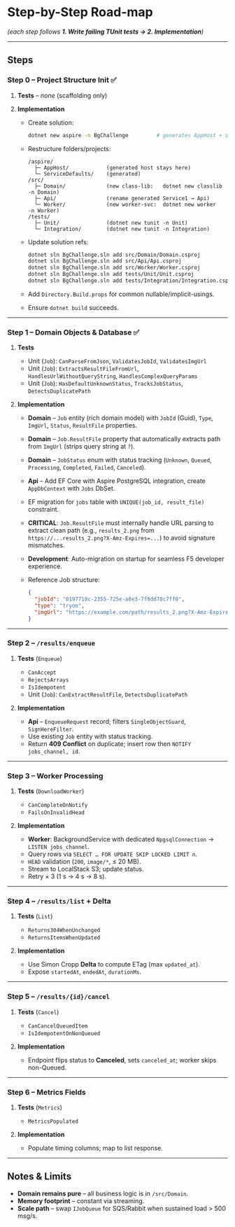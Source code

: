 # Step-by-Step Road-map

*(each step follows **1. Write failing TUnit tests → 2. Implementation**)*

---

## Steps

### **Step 0 – Project Structure Init** ✅

1. **Tests** – _none_ (scaffolding only)

2. **Implementation**  
   * Create solution:

     ```bash
     dotnet new aspire -n BgChallenge         # generates AppHost + defaults
     ```

   * Restructure folders/projects:

     ```text
     /aspire/
       ├─ AppHost/            (generated host stays here)
       └─ ServiceDefaults/    (generated)
     /src/
       ├─ Domain/             (new class-lib:   dotnet new classlib -n Domain)
       ├─ Api/                (rename generated Service1 → Api)
       └─ Worker/             (new worker-svc:  dotnet new worker    -n Worker)
     /tests/
       ├─ Unit/               (dotnet new tunit -n Unit)
       └─ Integration/        (dotnet new tunit -n Integration)
     ```

   * Update solution refs:  

     ```bash
     dotnet sln BgChallenge.sln add src/Domain/Domain.csproj
     dotnet sln BgChallenge.sln add src/Api/Api.csproj
     dotnet sln BgChallenge.sln add src/Worker/Worker.csproj
     dotnet sln BgChallenge.sln add tests/Unit/Unit.csproj
     dotnet sln BgChallenge.sln add tests/Integration/Integration.csproj
     ```

   * Add `Directory.Build.props` for common nullable/implicit-usin​​gs.  
   * Ensure `dotnet build` succeeds.

---

### **Step 1 – Domain Objects & Database** ✅

1. **Tests**  
   * Unit (`Job`): `CanParseFromJson`, `ValidatesJobId`, `ValidatesImgUrl`
   * Unit (`Job`): `ExtractsResultFileFromUrl`, `HandlesUrlWithoutQueryString`, `HandlesComplexQueryParams`
   * Unit (`Job`): `HasDefaultUnknownStatus`, `TracksJobStatus`, `DetectsDuplicatePath`

2. **Implementation**  
   * **Domain** – `Job` entity (rich domain model) with `JobId` (Guid), `Type`, `ImgUrl`, `Status`, `ResultFile` properties.  
   * **Domain** – `Job.ResultFile` property that automatically extracts path from `ImgUrl` (strips query string at `?`).  
   * **Domain** – `JobStatus` enum with status tracking (`Unknown`, `Queued`, `Processing`, `Completed`, `Failed`, `Canceled`).  
   * **Api** – Add EF Core with Aspire PostgreSQL integration, create `AppDbContext` with `Jobs` DbSet.  
   * EF migration for `jobs` table with `UNIQUE(job_id, result_file)` constraint.  
   * **CRITICAL**: `Job.ResultFile` must internally handle URL parsing to extract clean path (e.g., `results_2.png` from `https://...results_2.png?X-Amz-Expires=...`) to avoid signature mismatches.  
   * **Development**: Auto-migration on startup for seamless F5 developer experience.  
   * Reference Job structure:

     ```json
     {
       "jobId": "0197718c-2355-725e-a8e3-7f8dd78c7ff0", 
       "type": "tryon",
       "imgUrl": "https://example.com/path/results_2.png?X-Amz-Expires=..."
     }
     ```

---

### **Step 2 – `/results/enqueue`**

1. **Tests** (`Enqueue`)  
   * `CanAccept`  
   * `RejectsArrays`  
   * `IsIdempotent`  
   * Unit (`Job`): `CanExtractResultFile`, `DetectsDuplicatePath`

2. **Implementation**  
   * **Api** – `EnqueueRequest` record; filters `SingleObjectGuard`, `SignHereFilter`.  
   * Use existing `Job` entity with status tracking.  
   * Return **409 Conflict** on duplicate; insert row then `NOTIFY jobs_channel, id`.

---

### **Step 3 – Worker Processing**

1. **Tests** (`DownloadWorker`)  
   * `CanCompleteOnNotify`  
   * `FailsOnInvalidHead`

2. **Implementation**  
   * **Worker**: BackgroundService with dedicated `NpgsqlConnection` → `LISTEN jobs_channel`.  
   * Query rows via `SELECT … FOR UPDATE SKIP LOCKED LIMIT n`.  
   * `HEAD` validation (`200`, `image/*`, ≤ 20 MB).  
   * Stream to LocalStack S3; update status.  
   * Retry × 3 (1 s → 4 s → 8 s).

---

### **Step 4 – `/results/list` + Delta**

1. **Tests** (`List`)  
   * `Returns304WhenUnchanged`  
   * `ReturnsItemsWhenUpdated`

2. **Implementation**  
   * Use Simon Cropp **Delta** to compute ETag (max `updated_at`).  
   * Expose `startedAt`, `endedAt`, `durationMs`.

---

### **Step 5 – `/results/{id}/cancel`**

1. **Tests** (`Cancel`)  
   * `CanCancelQueuedItem`  
   * `IsIdempotentOnNonQueued`

2. **Implementation**  
   * Endpoint flips status to **Canceled**, sets `canceled_at`; worker skips non-Queued.

---

### **Step 6 – Metrics Fields**

1. **Tests** (`Metrics`)  
   * `MetricsPopulated`

2. **Implementation**  
   * Populate timing columns; map to list response.

---

## Notes & Limits

* **Domain remains pure** – all business logic is in `/src/Domain`.  
* **Memory footprint** – constant via streaming.  
* **Scale path** – swap `IJobQueue` for SQS/Rabbit when sustained load > 500 msg/s.
